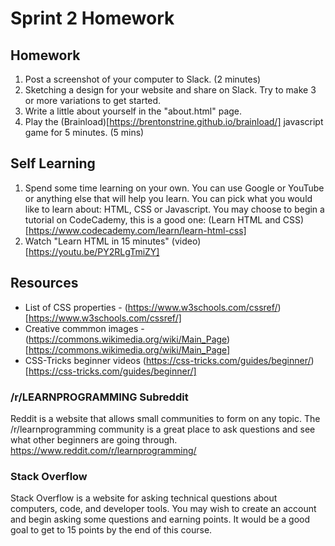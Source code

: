 # Sprint 2 Homework

## Homework
1. Post a screenshot of your computer to Slack. (2 minutes)
1. Sketching a design for your website and share on Slack. Try to make 3 or more variations to get started.
1. Write a little about yourself in the "about.html" page.
1. Play the (Brainload)[https://brentonstrine.github.io/brainload/] javascript game for 5 minutes. (5 mins)

## Self Learning
1. Spend some time learning on your own. You can use Google or YouTube or anything else that will help you learn. You can pick what you would like to learn about: HTML, CSS or Javascript. You may choose to begin a tutorial on CodeCademy, this is a good one:
(Learn HTML and CSS)[https://www.codecademy.com/learn/learn-html-css]
1. Watch "Learn HTML in 15 minutes" (video)[https://youtu.be/PY2RLgTmiZY]

## Resources
* List of CSS properties - (https://www.w3schools.com/cssref/)[https://www.w3schools.com/cssref/]
* Creative commmon images - (https://commons.wikimedia.org/wiki/Main_Page)[https://commons.wikimedia.org/wiki/Main_Page]
* CSS-Tricks beginner videos (https://css-tricks.com/guides/beginner/)[https://css-tricks.com/guides/beginner/] 

### /r/LEARNPROGRAMMING Subreddit
Reddit is a website that allows small communities to form on any topic. The /r/learnprogramming community is a great place to ask questions and see what other beginners are going through.
https://www.reddit.com/r/learnprogramming/

### Stack Overflow
Stack Overflow is a website for asking technical questions about computers, code, and developer tools. You may wish to create an account and begin asking some questions and earning points. It would be a good goal to get to 15 points by the end of this course.

